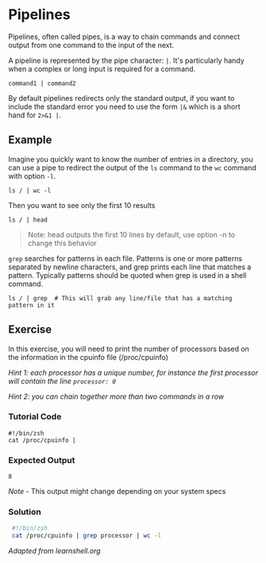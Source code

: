# Pipelines

Pipelines, often called pipes, is a way to chain commands and connect output from one command to the input of the next.

A pipeline is represented by the pipe character: `|`. It's particularly handy when a complex or long input is required for a command.

    command1 | command2

By default pipelines redirects only the standard output, if you want to include the standard error you need to use the form `|&` which is a short hand for `2>&1 |`.

## Example

Imagine you quickly want to know the number of entries in a directory, you can use a pipe to redirect the output of the `ls` command to the `wc` command with option `-l`.

    ls / | wc -l

Then you want to see only the first 10 results

    ls / | head

> Note: head outputs the first 10 lines by default, use option -n to change this behavior

`grep` searches for patterns in each file. Patterns is one or more patterns separated by newline characters, and grep prints each line that matches a pattern. Typically patterns should be quoted when grep is used in a shell command.

    ls / | grep  # This will grab any line/file that has a matching pattern in it

## Exercise

In this exercise, you will need to print the number of processors based on the information in the cpuinfo file (/proc/cpuinfo)

*Hint 1: each processor has a unique number, for instance the first processor will contain the line ``processor: 0``*

*Hint 2: you can chain together more than two commands in a row*

### Tutorial Code

    #!/bin/zsh
    cat /proc/cpuinfo |

### Expected Output

    8

*Note* - This output might change depending on your system specs

### Solution

```zsh
 #!/bin/zsh
 cat /proc/cpuinfo | grep processor | wc -l
```
*Adapted from learnshell.org*
